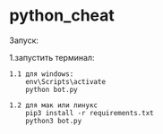 # python_cheat
Запуск:

1.запустить терминал:

    1.1 для windows:
        env\Scripts\activate
        python bot.py 
        
    1.2 для мак или линукс
        pip3 install -r requirements.txt
        python3 bot.py 
        
      
    
